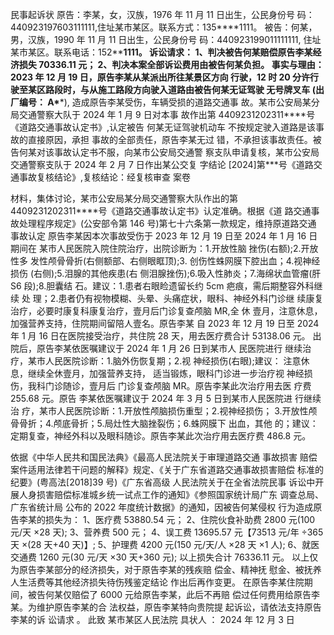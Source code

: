 民事起诉状
原告：李某，女，汉族，1976 年 11 月 11 日出生，公民身份号 码：
440923197603111111,住址某市某区。联系方式：135\***\*1111。
被告：何某，男，汉族，1990 年 11 月 11 日出生，公民身份号 码：440923199011111111,
住址某市某区。联系电话：152\*\***1111。
诉讼请求：
1、判决被告何某赔偿原告李某经济损失 70336.11 元；
2、判决本案全部诉讼费用由被告何某负担。
事实与理由：
2023 年 12 月 19 日，原告李某从某派出所往某景区方向 行驶，12 时
20 分许行驶至某区路段时，与从施工路段方向驶入道路由被告何某无证驾驶
无号牌叉车 (出厂编号： A\***\*), 造成原告李某受伤，车辆受损的道路交通事
故。某市公安局某分局交通警察大队于 2024 年 1 月 9 日对本事 故作出第
4409231202311\*\***号《道路交通事故认定书》,认定被告 何某无证驾驶机动车
不按规定驶入道路是该事故的直接原因，承担 事故的全部责任，原告李某无过
错，不承担该事故责任。被告何某对该事故认定书不服，向某市公安局交通警
察支队申请复核，某市公安局交通警察支队于 2024 年 2 月 7 日作出某公交复
字结论 [2024]第\*\*\*号《道路交通事故复核结论》,复核结论：经复核审查 案卷

材料，集体讨论，某市公安局某分局交通警察大队作出的第
4409231202311\*\*\*\*号《道路交通事故认定书》认定准确。根据《道 路交通事
故处理程序规定》(公安部令第 146 号)第七十六条第一款规定，维持原道路交通
事故认定
原告李某因本次事故受伤于 2023 年 12 月 19 日至 2024 年 1 月 16 日期间在
某市人民医院入院住院治疗，出院诊断为：1.开放性脑 挫伤(右额);2.开放性多
发性颅骨骨折(右侧额部、右侧眼眶顶);3. 创伤性蛛网膜下腔出血；4.视神经损伤
(右侧);5.泪腺的其他疾患(右 侧泪腺挫伤);6.吸入性肺炎；7.海绵状血管瘤(肝 S6
段);8.胆囊结 石。建议：1.患者右眼睑遗留长约 5cm 疤痕，需后期整容外科继续
处 理；2.患者仍有视物模糊、头晕、头痛症状，眼科、神经外科门诊继 续康复
治疗，必要时康复科康复治疗，壹月后门诊复查颅脑 MR,全 休 壹月，注意休息，
加强营养支持，住院期间留陪人壹名。原告李某 自 2023 年 12 月 19 日至 2024
年 1 月 16 日在医院接受治疗，共住院 28 天，用去医疗费合计 53138.06 元。
出院后，原告李某依医嘱建议于 2024 年 1 月 26 日到某市人 民医院进行
继续治疗，某市人民医院诊断：1.脑外伤恢复期；2.视 神经损伤(右眼);建议：
注意休息，继续全休壹月，加强营养支持， 适当锻炼，眼科门诊进一步治疗视
神经损伤，我科门诊随诊，壹月后 门诊复查颅脑 MR。原告李某此次治疗用去医
疗费 255.68 元。原告 李某依医嘱建议于 2024 年 3 月 5 日到某市人民医院进
行继续治 疗，某市人民医院诊断：1.开放性颅脑损伤重型；2.视神经损伤； 3.开放性颅骨骨折；4.颅底骨折；5.局灶性大脑挫裂伤；6.蛛网膜下 出血，其他
的；建议：定期复查，神经外科以及眼科随诊。原告李某此次治疗用去医疗费
486.8 元。

依据《中华人民共和国民法典》《最高人民法院关于审理道路交通 事故损害
赔偿案件适用法律若干问题的解释》规定、《关于广东省道路交通事故损害赔偿
标准的纪要》(粤高法[2018]39 号)《广东省高级 人民法院关于在全省法院民事
诉讼中开展人身损害赔偿标准城乡统一试点工作的通知》《参照国家统计局广东
调查总局、广东省统计局 公布的 2022 年度统计数据》的通知，因被告何某侵权
行为造成原 告李某的损失为：
1、医疗费 53880.54 元；
2、住院伙食补助费 2800 元(100 元/天 ×28 天);
3、营养费 500 元；
4、误工费 13695.57 元【73513 元/年 ÷365 天 ×(28 天+40 天)】;
5、护理费 4200 元(150 元/天/人 ×28 天 ×1 人);
6、就医交通费 1260 元(30 元/天 ×30 天+360 元); 以上损失合计 76336.11 元。
以上仅为原告李某部分的经济损失，对于原告李某的残疾赔 偿金、精神抚
慰金、被抚养人生活费等其他经济损失待伤残鉴定结论 作出后再作变更。
在原告李某住院期间，被告何某仅赔偿了 6000 元给原告李某，此后不再赔
偿过任何费用给原告李某。为维护原告李某的合 法权益，原告李某特向贵院提
起诉讼，请依法支持原告李某的诉 讼请求 。
此致
某市某区人民法院
具状人 ：
2024 年 12 月 3 日
